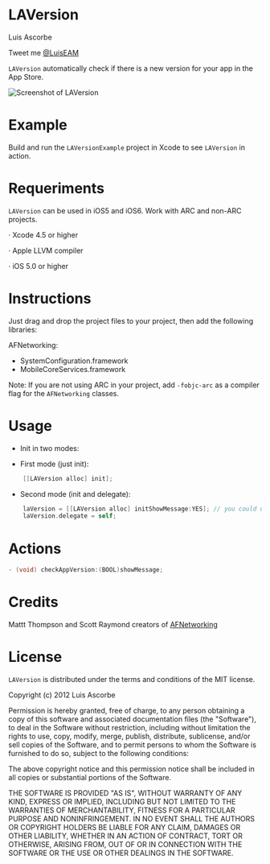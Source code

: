 LAVersion
==========

Luis Ascorbe

Tweet me [@LuisEAM](http://twitter.com/luiseam)

`LAVersion` automatically check if there is a new version for your app in the App Store.

![Screenshot of LAVersion](https://raw.github.com/Lascorbe/LAVersion/master/captura.png  "LAVersion Screenshot")


Example
==========
Build and run the `LAVersionExample` project in Xcode to see `LAVersion` in action.


Requeriments
==========

`LAVersion` can be used in iOS5 and iOS6. Work with ARC and non-ARC projects.

· Xcode 4.5 or higher

· Apple LLVM compiler

· iOS 5.0 or higher


Instructions
==========

Just drag and drop the project files to your project, then add the following libraries:

AFNetworking:
- SystemConfiguration.framework 
- MobileCoreServices.framework 

Note: If you are not using ARC in your project, add `-fobjc-arc` as a compiler flag for the `AFNetworking` classes.


Usage
==========

* Init in two modes:

- First mode (just init):
``` objective-c
    [[LAVersion alloc] init];
```

- Second mode (init and delegate):
``` objective-c
    laVersion = [[LAVersion alloc] initShowMessage:YES]; // you could use just 'init' here too
    laVersion.delegate = self;
```


Actions
==========
``` objective-c
- (void) checkAppVersion:(BOOL)showMessage;
```


Credits
==========

Mattt Thompson and Scott Raymond creators of [AFNetworking](https://github.com/AFNetworking/AFNetworking)


License
=======

`LAVersion` is distributed under the terms and conditions of the MIT license. 

Copyright (c) 2012 Luis Ascorbe

Permission is hereby granted, free of charge, to any person obtaining a copy of this software and associated documentation files (the "Software"), to deal in the Software without restriction, including without limitation the rights to use, copy, modify, merge, publish, distribute, sublicense, and/or sell copies of the Software, and to permit persons to whom the Software is furnished to do so, subject to the following conditions:

The above copyright notice and this permission notice shall be included in all copies or substantial portions of the Software.

THE SOFTWARE IS PROVIDED "AS IS", WITHOUT WARRANTY OF ANY KIND, EXPRESS OR IMPLIED, INCLUDING BUT NOT LIMITED TO THE WARRANTIES OF MERCHANTABILITY, FITNESS FOR A PARTICULAR PURPOSE AND NONINFRINGEMENT. IN NO EVENT SHALL THE AUTHORS OR COPYRIGHT HOLDERS BE LIABLE FOR ANY CLAIM, DAMAGES OR OTHER LIABILITY, WHETHER IN AN ACTION OF CONTRACT, TORT OR OTHERWISE, ARISING FROM, OUT OF OR IN CONNECTION WITH THE SOFTWARE OR THE USE OR OTHER DEALINGS IN THE SOFTWARE.
